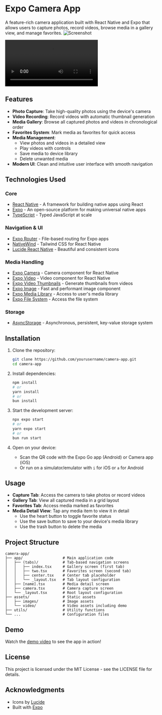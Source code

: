 # Expo Camera App

A feature-rich camera application built with React Native and Expo that allows users to capture photos, record videos, browse media in a gallery view, and manage favorites.
![Screenshot](assets/images/screenshot.png)

![Demo Video](assets/video/demo.mp4)

## Features

- **Photo Capture**: Take high-quality photos using the device's camera
- **Video Recording**: Record videos with automatic thumbnail generation
- **Media Gallery**: Browse all captured photos and videos in chronological order
- **Favorites System**: Mark media as favorites for quick access
- **Media Management**:
  - View photos and videos in a detailed view
  - Play videos with controls
  - Save media to device library
  - Delete unwanted media
- **Modern UI**: Clean and intuitive user interface with smooth navigation

## Technologies Used

### Core

- [React Native](https://reactnative.dev/) - A framework for building native apps using React
- [Expo](https://expo.dev/) - An open-source platform for making universal native apps
- [TypeScript](https://www.typescriptlang.org/) - Typed JavaScript at scale

### Navigation & UI

- [Expo Router](https://docs.expo.dev/routing/introduction/) - File-based routing for Expo apps
- [NativeWind](https://www.nativewind.dev/) - Tailwind CSS for React Native
- [Lucide React Native](https://lucide.dev/guide/packages/lucide-react-native) - Beautiful and consistent icons

### Media Handling

- [Expo Camera](https://docs.expo.dev/versions/latest/sdk/camera/) - Camera component for React Native
- [Expo Video](https://docs.expo.dev/versions/latest/sdk/video/) - Video component for React Native
- [Expo Video Thumbnails](https://docs.expo.dev/versions/latest/sdk/video-thumbnails/) - Generate thumbnails from videos
- [Expo Image](https://docs.expo.dev/versions/latest/sdk/image/) - Fast and performant image component
- [Expo Media Library](https://docs.expo.dev/versions/latest/sdk/media-library/) - Access to user's media library
- [Expo File System](https://docs.expo.dev/versions/latest/sdk/filesystem/) - Access the file system

### Storage

- [AsyncStorage](https://reactnative.dev/docs/asyncstorage) - Asynchronous, persistent, key-value storage system

## Installation

1. Clone the repository:

   ```bash
   git clone https://github.com/yourusername/camera-app.git
   cd camera-app
   ```

2. Install dependencies:

   ```bash
   npm install
   # or
   yarn install
   # or
   bun install
   ```

3. Start the development server:

   ```bash
   npx expo start
   # or
   yarn expo start
   # or
   bun run start
   ```

4. Open on your device:
   - Scan the QR code with the Expo Go app (Android) or Camera app (iOS)
   - Or run on a simulator/emulator with `i` for iOS or `a` for Android

## Usage

- **Capture Tab**: Access the camera to take photos or record videos
- **Gallery Tab**: View all captured media in a grid layout
- **Favorites Tab**: Access media marked as favorites
- **Media Detail View**: Tap any media item to view it in detail
  - Use the heart button to toggle favorite status
  - Use the save button to save to your device's media library
  - Use the trash button to delete the media

## Project Structure

```
camera-app/
├── app/                  # Main application code
│   ├── (tabs)/           # Tab-based navigation screens
│   │   ├── index.tsx     # Gallery screen (first tab)
│   │   ├── two.tsx       # Favorites screen (second tab)
│   │   ├── center.tsx    # Center tab placeholder
│   │   └── _layout.tsx   # Tab layout configuration
│   ├── [name].tsx        # Media detail screen
│   ├── camera.tsx        # Camera capture screen
│   └── _layout.tsx       # Root layout configuration
├── assets/               # Static assets
│   ├── images/           # Image assets
│   └── video/            # Video assets including demo
├── utils/                # Utility functions
└── ...                   # Configuration files
```

## Demo

Watch the [demo video](assets/video/demo.mp4) to see the app in action!

## License

This project is licensed under the MIT License - see the LICENSE file for details.

## Acknowledgments

- Icons by [Lucide](https://lucide.dev/)
- Built with [Expo](https://expo.dev/)
